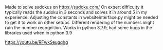 Made to solve sudokus on https://sudoku.com/
On expert difficulty it typically reads the sudoku in 3 seconds and solves it in around 5 in my experience. Adjusting the constants in websiteinterface.py might be needed to get it to work on other setups. Different rendering of the numbers might ruin the number recognition. Works in python 3.7.9, had some bugs in the libraries used when in python 3.9


https://youtu.be/RFwkSeugqhg

